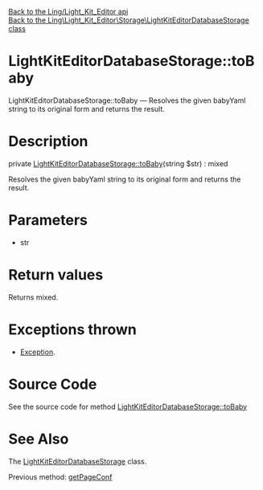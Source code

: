 [Back to the Ling/Light_Kit_Editor api](https://github.com/lingtalfi/Light_Kit_Editor/blob/master/doc/api/Ling/Light_Kit_Editor.md)<br>
[Back to the Ling\Light_Kit_Editor\Storage\LightKitEditorDatabaseStorage class](https://github.com/lingtalfi/Light_Kit_Editor/blob/master/doc/api/Ling/Light_Kit_Editor/Storage/LightKitEditorDatabaseStorage.md)


LightKitEditorDatabaseStorage::toBaby
================



LightKitEditorDatabaseStorage::toBaby — Resolves the given babyYaml string to its original form and returns the result.




Description
================


private [LightKitEditorDatabaseStorage::toBaby](https://github.com/lingtalfi/Light_Kit_Editor/blob/master/doc/api/Ling/Light_Kit_Editor/Storage/LightKitEditorDatabaseStorage/toBaby.md)(string $str) : mixed




Resolves the given babyYaml string to its original form and returns the result.




Parameters
================


- str

    


Return values
================

Returns mixed.


Exceptions thrown
================

- [Exception](http://php.net/manual/en/class.exception.php).&nbsp;







Source Code
===========
See the source code for method [LightKitEditorDatabaseStorage::toBaby](https://github.com/lingtalfi/Light_Kit_Editor/blob/master/Storage/LightKitEditorDatabaseStorage.php#L169-L175)


See Also
================

The [LightKitEditorDatabaseStorage](https://github.com/lingtalfi/Light_Kit_Editor/blob/master/doc/api/Ling/Light_Kit_Editor/Storage/LightKitEditorDatabaseStorage.md) class.

Previous method: [getPageConf](https://github.com/lingtalfi/Light_Kit_Editor/blob/master/doc/api/Ling/Light_Kit_Editor/Storage/LightKitEditorDatabaseStorage/getPageConf.md)<br>

